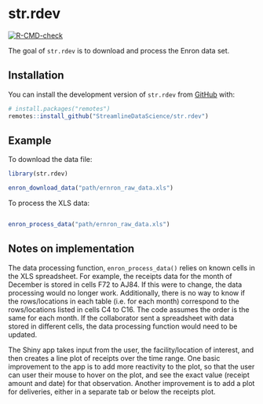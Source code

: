 
<!-- README.md is generated from README.Rmd. Please edit that file -->

# str.rdev

<!-- badges: start -->

[![R-CMD-check](https://github.com/StreamlineDataScience/str.rdev/actions/workflows/R-CMD-check.yaml/badge.svg)](https://github.com/StreamlineDataScience/str.rdev/actions/workflows/R-CMD-check.yaml)
<!-- badges: end -->

The goal of `str.rdev` is to download and process the Enron data set.

## Installation

You can install the development version of `str.rdev` from
[GitHub](https://github.com/) with:

``` r
# install.packages("remotes")
remotes::install_github("StreamlineDataScience/str.rdev")
```

## Example

To download the data file:

``` r
library(str.rdev)

enron_download_data("path/ernron_raw_data.xls")
```

To process the XLS data:

``` r

enron_process_data("path/ernron_raw_data.xls")
```

## Notes on implementation

The data processing function, `enron_process_data()` relies on known
cells in the XLS spreadsheet. For example, the receipts data for the
month of December is stored in cells F72 to AJ84. If this were to
change, the data processing would no longer work. Additionally, there is
no way to know if the rows/locations in each table (i.e. for each month)
correspond to the rows/locations listed in cells C4 to C16. The code
assumes the order is the same for each month. If the collaborator sent a
spreadsheet with data stored in different cells, the data processing
function would need to be updated.

The Shiny app takes input from the user, the facility/location of
interest, and then creates a line plot of receipts over the time range.
One basic improvement to the app is to add more reactivity to the plot,
so that the user can user their mouse to hover on the plot, and see the
exact value (receipt amount and date) for that observation. Another
improvement is to add a plot for deliveries, either in a separate tab or
below the receipts plot.
